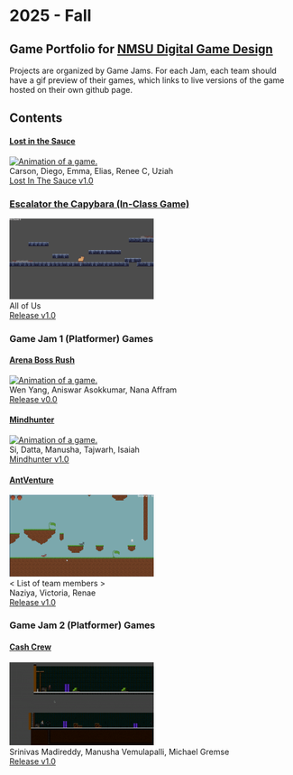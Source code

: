 # 2025 - Fall

## Game Portfolio for [NMSU Digital Game Design](/../index.md)

Projects are organized by Game Jams. For each Jam, each team should have a gif preview of their games, which links to live versions of the game hosted on their own github page.

## Contents

#### [Lost in the Sauce](<https://nmsu-digital-game-design.github.io/game-jam-1-game-lost-in-the-sauce/ >)
<a href="https://nmsu-digital-game-design.github.io/game-jam-1-game-lost-in-the-sauce/" target="_blank"><img src="./art/Sauce.gif" alt="Animation of a game." width="256"/></a><br/> 
Carson, Diego, Emma, Elias, Renee C, Uziah <br/> 
[Lost In The Sauce v1.0](https://nmsu-digital-game-design.github.io/game-jam-1-game-lost-in-the-sauce/)

### [Escalator the Capybara (In-Class Game)](https://bilhamil.github.io/Escalator/)
<a href="https://bilhamil.github.io/Escalator/" target="_blank"><img src="./art/escalator.gif" alt="Animation of a game." width="256"/></a><br/> 
All of Us<br/> 
[Release v1.0](https://github.com/bilhamil/Escalator-Demo-Game/releases/tag/v1.0)

### Game Jam 1 (Platformer) Games

#### [Arena Boss Rush](https://wenyangnmsu.github.io/Boss_fight_Game_Jam_1/)
<a href="https://wenyangnmsu.github.io/Boss_fight_Game_Jam_1/" target="_blank"><img src="./art/ABR.gif" alt="Animation of a game." width="256"/></a><br/> 
Wen Yang, Aniswar Asokkumar, Nana Affram <br/>
[Release v0.0](https://github.com/NMSU-Digital-Game-Design/game-jam-1-game-dodge-dash-games/tree/main/arena-boss-clash)

#### [Mindhunter](<https://STeel-5255.github.io/Mindhunter/>)
<a href="https://STeel-5255.github.io/Mindhunter/" target="_blank"><img src="./art/Mindhunter Preview.gif" alt="Animation of a game." width="256"/></a><br/> 
Si, Datta, Manusha, Tajwarh, Isaiah <br/> 
[Mindhunter v1.0](https://github.com/NMSU-Digital-Game-Design/game-jam-1-game-sandman-productions/releases/tag/Assets)

#### [AntVenture](https://nmsu-digital-game-design.github.io/game-jam-1-game-antteam/AntVenture/ANTventureLost%20in%20the%20Colony.html)
<a href="https://nmsu-digital-game-design.github.io/game-jam-1-game-antteam/AntVenture/ANTventureLost%20in%20the%20Colony.html" target="_blank"><img src="./art/AntVenture.gif" alt="Animation of a game." width="256"/></a><br/> 
< List of team members ><br/> 
Naziya, Victoria, Renae <br/>
[Release v1.0](https://nmsu-digital-game-design.github.io/game-jam-1-game-antteam/AntVenture/ANTventureLost%20in%20the%20Colony.html)

### Game Jam 2 (Platformer) Games

#### [Cash Crew](https://datta2907.github.io/cash-crew/)
<a href="https://datta2907.github.io/cash-crew/" target="_blank"><img src="./art/cash-crew.gif" alt="Animation of a game." width="256"/></a><br/>
Srinivas Madireddy, Manusha Vemulapalli, Michael Gremse <br/>
[Release v1.0](https://github.com/Datta2907/cash-crew/releases/tag/cash-crew-release)
